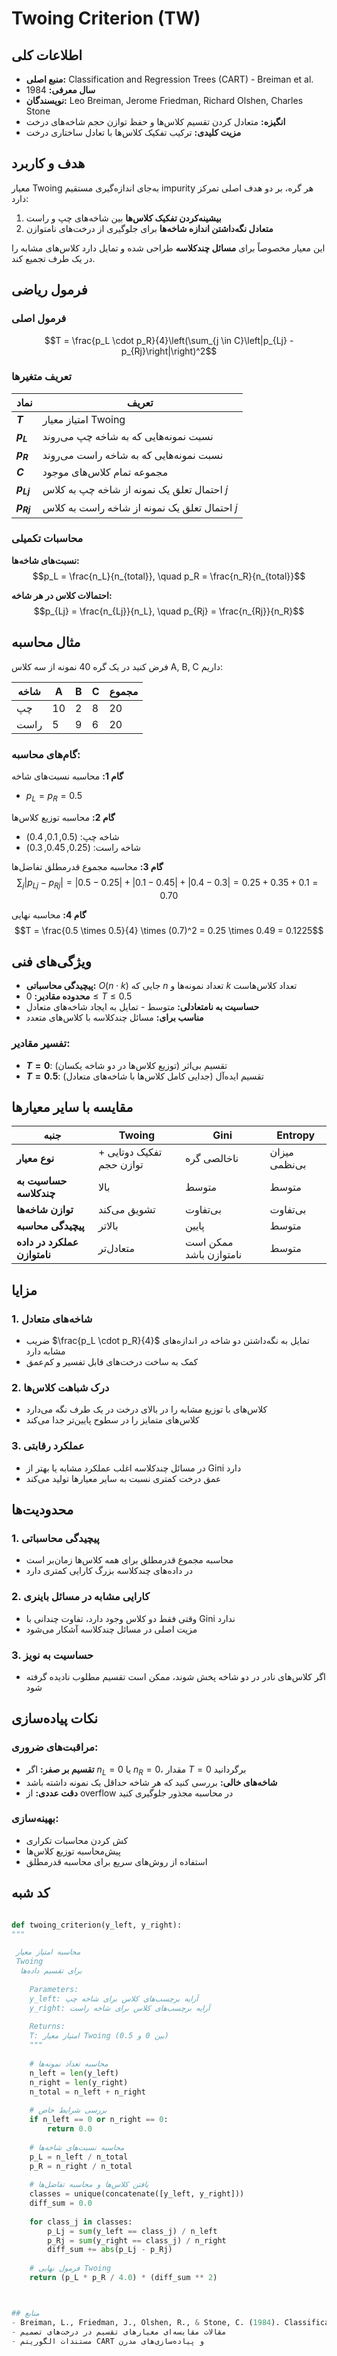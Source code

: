 ﻿# Twoing Criterion (TW)

## اطلاعات کلی
- **منبع اصلی:** Classification and Regression Trees (CART) - Breiman et al.
- **سال معرفی:** 1984
- **نویسندگان:** Leo Breiman, Jerome Friedman, Richard Olshen, Charles Stone
- **انگیزه:** متعادل کردن تقسیم کلاس‌ها و حفظ توازن حجم شاخه‌های درخت
- **مزیت کلیدی:** ترکیب تفکیک کلاس‌ها با تعادل ساختاری درخت

## هدف و کاربرد

معیار Twoing به‌جای اندازه‌گیری مستقیم impurity هر گره، بر دو هدف اصلی تمرکز دارد:

1. **بیشینه‌کردن تفکیک کلاس‌ها** بین شاخه‌های چپ و راست
2. **متعادل نگه‌داشتن اندازه شاخه‌ها** برای جلوگیری از درخت‌های نامتوازن

این معیار مخصوصاً برای **مسائل چندکلاسه** طراحی شده و تمایل دارد کلاس‌های مشابه را در یک طرف تجمیع کند.

## فرمول ریاضی

### فرمول اصلی
$$T = \frac{p_L \cdot p_R}{4}\left(\sum_{j \in C}\left|p_{Lj} - p_{Rj}\right|\right)^2$$

### تعریف متغیرها

| نماد | تعریف |
|------|--------|
| **$T$** | امتیاز معیار Twoing |
| **$p_L$** | نسبت نمونه‌هایی که به شاخه چپ می‌روند |
| **$p_R$** | نسبت نمونه‌هایی که به شاخه راست می‌روند |
| **$C$** | مجموعه تمام کلاس‌های موجود |
| **$p_{Lj}$** | احتمال تعلق یک نمونه از شاخه چپ به کلاس $j$ |
| **$p_{Rj}$** | احتمال تعلق یک نمونه از شاخه راست به کلاس $j$ |

### محاسبات تکمیلی

**نسبت‌های شاخه‌ها:**
$$p_L = \frac{n_L}{n_{total}}, \quad p_R = \frac{n_R}{n_{total}}$$

**احتمالات کلاس در هر شاخه:**
$$p_{Lj} = \frac{n_{Lj}}{n_L}, \quad p_{Rj} = \frac{n_{Rj}}{n_R}$$

## مثال محاسبه

فرض کنید در یک گره 40 نمونه از سه کلاس A, B, C داریم:

| شاخه | A | B | C | مجموع |
|------|---|---|---|-------|
| چپ  | 10| 2 | 8 | 20    |
| راست| 5 | 9 | 6 | 20    |

### گام‌های محاسبه:

**گام 1:** محاسبه نسبت‌های شاخه
- $p_L = p_R = 0.5$

**گام 2:** محاسبه توزیع کلاس‌ها
- شاخه چپ: $(0.5, 0.1, 0.4)$
- شاخه راست: $(0.25, 0.45, 0.3)$

**گام 3:** محاسبه مجموع قدرمطلق تفاضل‌ها
$$\sum_{j}|p_{Lj}-p_{Rj}| = |0.5-0.25| + |0.1-0.45| + |0.4-0.3| = 0.25 + 0.35 + 0.1 = 0.70$$

**گام 4:** محاسبه نهایی
$$T = \frac{0.5 \times 0.5}{4} \times (0.7)^2 = 0.25 \times 0.49 = 0.1225$$

## ویژگی‌های فنی

- **پیچیدگی محاسباتی:** $O(n \cdot k)$ جایی که $n$ تعداد نمونه‌ها و $k$ تعداد کلاس‌هاست
- **محدوده مقادیر:** $0 \leq T \leq 0.5$
- **حساسیت به نامتعادلی:** متوسط - تمایل به ایجاد شاخه‌های متعادل
- **مناسب برای:** مسائل چندکلاسه با کلاس‌های متعدد

### تفسیر مقادیر:
- **$T = 0$**: تقسیم بی‌اثر (توزیع کلاس‌ها در دو شاخه یکسان)
- **$T = 0.5$**: تقسیم ایده‌آل (جدایی کامل کلاس‌ها با شاخه‌های متعادل)

## مقایسه با سایر معیارها

| جنبه | Twoing | Gini | Entropy |
|------|--------|------|---------|
| **نوع معیار** | تفکیک دوتایی + توازن حجم | ناخالصی گره | میزان بی‌نظمی |
| **حساسیت به چندکلاسه** | بالا | متوسط | متوسط |
| **توازن شاخه‌ها** | تشویق می‌کند | بی‌تفاوت | بی‌تفاوت |
| **پیچیدگی محاسبه** | بالاتر | پایین | متوسط |
| **عملکرد در داده نامتوازن** | متعادل‌تر | ممکن است نامتوازن باشد | متوسط |

## مزایا

### 1. شاخه‌های متعادل
- ضریب $\frac{p_L \cdot p_R}{4}$ تمایل به نگه‌داشتن دو شاخه در اندازه‌های مشابه دارد
- کمک به ساخت درخت‌های قابل تفسیر و کم‌عمق

### 2. درک شباهت کلاس‌ها
- کلاس‌های با توزیع مشابه را در بالای درخت در یک طرف نگه می‌دارد
- کلاس‌های متمایز را در سطوح پایین‌تر جدا می‌کند

### 3. عملکرد رقابتی
- در مسائل چندکلاسه اغلب عملکرد مشابه یا بهتر از Gini دارد
- عمق درخت کمتری نسبت به سایر معیارها تولید می‌کند

## محدودیت‌ها

### 1. پیچیدگی محاسباتی
- محاسبه مجموع قدرمطلق برای همه کلاس‌ها زمان‌بر است
- در داده‌های چندکلاسه بزرگ کارایی کمتری دارد

### 2. کارایی مشابه در مسائل باینری
- وقتی فقط دو کلاس وجود دارد، تفاوت چندانی با Gini ندارد
- مزیت اصلی در مسائل چندکلاسه آشکار می‌شود

### 3. حساسیت به نویز
- اگر کلاس‌های نادر در دو شاخه پخش شوند، ممکن است تقسیم مطلوب نادیده گرفته شود

## نکات پیاده‌سازی

### مراقبت‌های ضروری:
- **تقسیم بر صفر:** اگر $n_L = 0$ یا $n_R = 0$، مقدار $T = 0$ برگردانید
- **شاخه‌های خالی:** بررسی کنید که هر شاخه حداقل یک نمونه داشته باشد
- **دقت عددی:** از overflow در محاسبه مجذور جلوگیری کنید

### بهینه‌سازی:
- کش کردن محاسبات تکراری
- پیش‌محاسبه توزیع کلاس‌ها
- استفاده از روش‌های سریع برای محاسبه قدرمطلق

## کد شبه

```python

def twoing_criterion(y_left, y_right):
"""

 محاسبه امتیاز معیار
 Twoing
  برای تقسیم داده‌ها
    
    Parameters:
    y_left: آرایه برچسب‌های کلاس برای شاخه چپ
    y_right: آرایه برچسب‌های کلاس برای شاخه راست
    
    Returns:
    T: امتیاز معیار Twoing (بین 0 و 0.5)
    """
    
    # محاسبه تعداد نمونه‌ها
    n_left = len(y_left)
    n_right = len(y_right)
    n_total = n_left + n_right
    
    # بررسی شرایط خاص
    if n_left == 0 or n_right == 0:
        return 0.0
    
    # محاسبه نسبت‌های شاخه‌ها
    p_L = n_left / n_total
    p_R = n_right / n_total
    
    # یافتن کلاس‌ها و محاسبه تفاضل‌ها
    classes = unique(concatenate([y_left, y_right]))
    diff_sum = 0.0
    
    for class_j in classes:
        p_Lj = sum(y_left == class_j) / n_left
        p_Rj = sum(y_right == class_j) / n_right
        diff_sum += abs(p_Lj - p_Rj)
    
    # فرمول نهایی Twoing
    return (p_L * p_R / 4.0) * (diff_sum ** 2)



## منابع
- Breiman, L., Friedman, J., Olshen, R., & Stone, C. (1984). Classification and Regression Trees. Chapman & Hall/CRC
- مقالات مقایسه‌ای معیارهای تقسیم در درخت‌های تصمیم
- مستندات الگوریتم CART و پیاده‌سازی‌های مدرن
